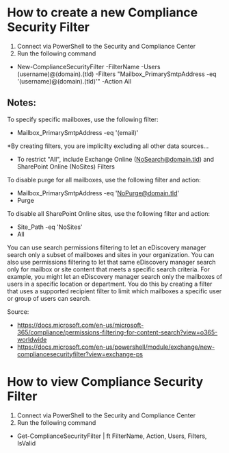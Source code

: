 # How to create a new Compliance Security Filter
1. Connect via PowerShell to the Security and Compliance Center
2. Run the following command
- New-ComplianceSecurityFilter -FilterName <Name> -Users (username)@(domain).(tld) -Filters "Mailbox_PrimarySmtpAddress -eq '(username)@(domain).(tld)'" -Action All

## Notes:
To specify specific mailboxes, use the following filter:
- Mailbox_PrimarySmtpAddress -eq '(email)'
  
*By creating filters, you are implicilty excluding all other data sources...
- To restrict "All", include Exchange Online (NoSearch@domain.tld) and SharePoint Online (NoSites) Filters  

To disable purge for all mailboxes, use the following filter and action:
- Mailbox_PrimarySmtpAddress -eq 'NoPurge@domain.tld'
- Purge

To disable all SharePoint Online sites, use the following filter and action:
- Site_Path -eq 'NoSites'
- All

You can use search permissions filtering to let an eDiscovery manager search only a subset of mailboxes and sites in your organization. You can also use permissions filtering to let that same eDiscovery manager search only for mailbox or site content that meets a specific search criteria. For example, you might let an eDiscovery manager search only the mailboxes of users in a specific location or department. You do this by creating a filter that uses a supported recipient filter to limit which mailboxes a specific user or group of users can search.

Source:
- https://docs.microsoft.com/en-us/microsoft-365/compliance/permissions-filtering-for-content-search?view=o365-worldwide
- https://docs.microsoft.com/en-us/powershell/module/exchange/new-compliancesecurityfilter?view=exchange-ps
  
# How to view Compliance Security Filter
1. Connect via PowerShell to the Security and Compliance Center
2. Run the following command
  - Get-ComplianceSecurityFilter | ft FilterName, Action, Users, Filters, IsValid
